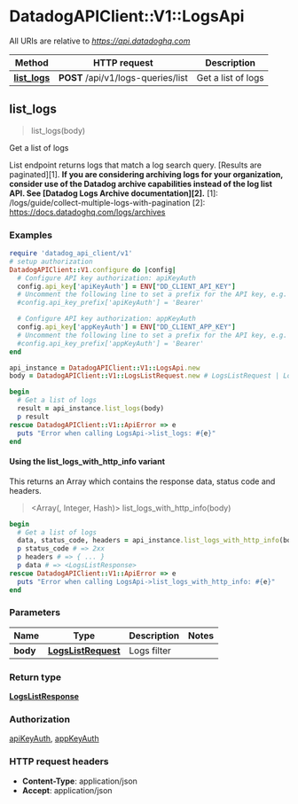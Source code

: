 # DatadogAPIClient::V1::LogsApi

All URIs are relative to *https://api.datadoghq.com*

| Method | HTTP request | Description |
| ------ | ------------ | ----------- |
| [**list_logs**](LogsApi.md#list_logs) | **POST** /api/v1/logs-queries/list | Get a list of logs |


## list_logs

> <LogsListResponse> list_logs(body)

Get a list of logs

List endpoint returns logs that match a log search query. [Results are paginated][1].  **If you are considering archiving logs for your organization, consider use of the Datadog archive capabilities instead of the log list API. See [Datadog Logs Archive documentation][2].**  [1]: /logs/guide/collect-multiple-logs-with-pagination [2]: https://docs.datadoghq.com/logs/archives

### Examples

```ruby
require 'datadog_api_client/v1'
# setup authorization
DatadogAPIClient::V1.configure do |config|
  # Configure API key authorization: apiKeyAuth
  config.api_key['apiKeyAuth'] = ENV["DD_CLIENT_API_KEY"]
  # Uncomment the following line to set a prefix for the API key, e.g. 'Bearer' (defaults to nil)
  #config.api_key_prefix['apiKeyAuth'] = 'Bearer'

  # Configure API key authorization: appKeyAuth
  config.api_key['appKeyAuth'] = ENV["DD_CLIENT_APP_KEY"]
  # Uncomment the following line to set a prefix for the API key, e.g. 'Bearer' (defaults to nil)
  #config.api_key_prefix['appKeyAuth'] = 'Bearer'
end

api_instance = DatadogAPIClient::V1::LogsApi.new
body = DatadogAPIClient::V1::LogsListRequest.new # LogsListRequest | Logs filter

begin
  # Get a list of logs
  result = api_instance.list_logs(body)
  p result
rescue DatadogAPIClient::V1::ApiError => e
  puts "Error when calling LogsApi->list_logs: #{e}"
end
```

#### Using the list_logs_with_http_info variant

This returns an Array which contains the response data, status code and headers.

> <Array(<LogsListResponse>, Integer, Hash)> list_logs_with_http_info(body)

```ruby
begin
  # Get a list of logs
  data, status_code, headers = api_instance.list_logs_with_http_info(body)
  p status_code # => 2xx
  p headers # => { ... }
  p data # => <LogsListResponse>
rescue DatadogAPIClient::V1::ApiError => e
  puts "Error when calling LogsApi->list_logs_with_http_info: #{e}"
end
```

### Parameters

| Name | Type | Description | Notes |
| ---- | ---- | ----------- | ----- |
| **body** | [**LogsListRequest**](LogsListRequest.md) | Logs filter |  |

### Return type

[**LogsListResponse**](LogsListResponse.md)

### Authorization

[apiKeyAuth](../README.md#apiKeyAuth), [appKeyAuth](../README.md#appKeyAuth)

### HTTP request headers

- **Content-Type**: application/json
- **Accept**: application/json

